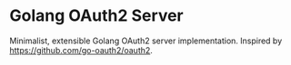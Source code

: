 # Golang OAuth2 Server

Minimalist, extensible Golang OAuth2 server implementation. Inspired by https://github.com/go-oauth2/oauth2.
